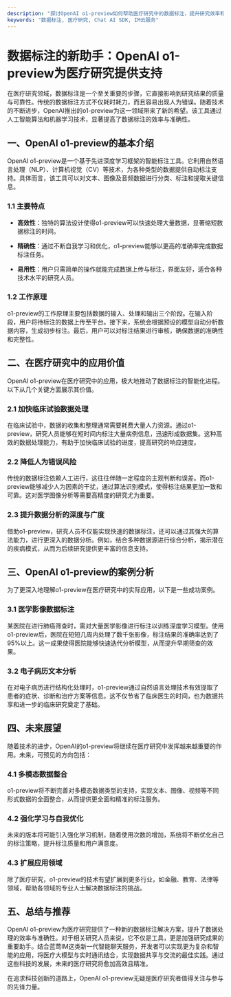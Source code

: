 ```yaml
---
description: "探讨OpenAI o1-preview如何帮助医疗研究中的数据标注，提升研究效率和准确性。"
keywords: "数据标注, 医疗研究, Chat AI SDK, IM云服务"
---
```

# 数据标注的新助手：OpenAI o1-preview为医疗研究提供支持

在医疗研究领域，数据标注是一个至关重要的步骤，它直接影响到研究结果的质量与可靠性。传统的数据标注方式不仅耗时耗力，而且容易出现人为错误。随着技术的不断进步，OpenAI推出的o1-preview为这一领域带来了新的希望。该工具通过人工智能算法和机器学习技术，显著提高了数据标注的效率与准确性。

## 一、OpenAI o1-preview的基本介绍

OpenAI o1-preview是一个基于先进深度学习框架的智能标注工具。它利用自然语言处理（NLP）、计算机视觉（CV）等技术，为各种类型的数据提供自动标注支持。具体而言，该工具可以对文本、图像及音频数据进行分类、标注和提取关键信息。

### 1.1 主要特点

- **高效性**：独特的算法设计使得o1-preview可以快速处理大量数据，显著缩短数据标注的时间。
  
- **精确性**：通过不断自我学习和优化，o1-preview能够以更高的准确率完成数据标注任务。

- **易用性**：用户只需简单的操作就能完成数据上传与标注，界面友好，适合各种技术水平的研究人员。

### 1.2 工作原理

o1-preview的工作原理主要包括数据的输入、处理和输出三个阶段。在输入阶段，用户将待标注的数据上传至平台。接下来，系统会根据预设的模型自动分析数据内容，生成初步标注。最后，用户可以对标注结果进行审核，确保数据的准确性和完整性。

## 二、在医疗研究中的应用价值

OpenAI o1-preview在医疗研究中的应用，极大地推动了数据标注的智能化进程。以下从几个关键方面展示其价值。

### 2.1 加快临床试验数据处理

在临床试验中，数据的收集和整理通常需要耗费大量人力资源。通过o1-preview，研究人员能够在短时间内标注大量病例信息，迅速形成数据集。这种高效的数据处理能力，有助于加快临床试验的进度，提高研究的响应速度。

### 2.2 降低人为错误风险

传统的数据标注依赖人工进行，这往往伴随一定程度的主观判断和误差。而o1-preview能够减少人为因素的干扰，通过算法识别模式，使得标注结果更加一致和可靠。这对医学图像分析等需要高精度的研究尤为重要。

### 2.3 提升数据分析的深度与广度

借助o1-preview，研究人员不仅能实现快速的数据标注，还可以通过其强大的算法能力，进行更深入的数据分析。例如，结合多种数据源进行综合分析，揭示潜在的疾病模式，从而为后续研究提供更丰富的信息支持。

## 三、OpenAI o1-preview的案例分析

为了更深入地理解o1-preview在医疗研究中的实际应用，以下是一些成功案例。

### 3.1 医学影像数据标注

某医院在进行肺癌筛查时，需对大量医学影像进行标注以训练深度学习模型。使用o1-preview后，医院在短短几周内处理了数千张影像，标注结果的准确率达到了95%以上。这一成果使得医院能够快速迭代分析模型，从而提升早期筛查的效果。

### 3.2 电子病历文本分析

在对电子病历进行结构化处理时，o1-preview通过自然语言处理技术有效提取了患者的症状、诊断和治疗方案等信息。这不仅节省了临床医生的时间，也为数据共享和进一步的临床研究奠定了基础。

## 四、未来展望

随着技术的进步，OpenAI的o1-preview将继续在医疗研究中发挥越来越重要的作用。未来，可预见的方向包括：

### 4.1 多模态数据整合

o1-preview将不断完善对多模态数据类型的支持，实现文本、图像、视频等不同形式数据的全面整合，从而提供更全面和精准的标注服务。

### 4.2 强化学习与自我优化

未来的版本将可能引入强化学习机制，随着使用次数的增加，系统将不断优化自己的标注策略，提升标注质量和用户满意度。

### 4.3 扩展应用领域

除了医疗研究，o1-preview的技术有望扩展到更多行业，如金融、教育、法律等领域，帮助各领域的专业人士解决数据标注的挑战。

## 五、总结与推荐

OpenAI o1-preview为医疗研究提供了一种新的数据标注解决方案，提升了数据处理的效率与准确性。对于相关研究人员来说，它不仅是工具，更是加强研究成果的重要助手。结合蓝莺IM这类新一代智能聊天服务，开发者可以实现更为复杂和智能的应用，将医疗大模型与实时通讯结合，实现数据共享与交流的最佳实践。通过这些科技的发展，未来的医疗研究将愈加高效且精准。

在追求科技创新的道路上，OpenAI o1-preview无疑是医疗研究者值得关注与参与的先锋力量。
